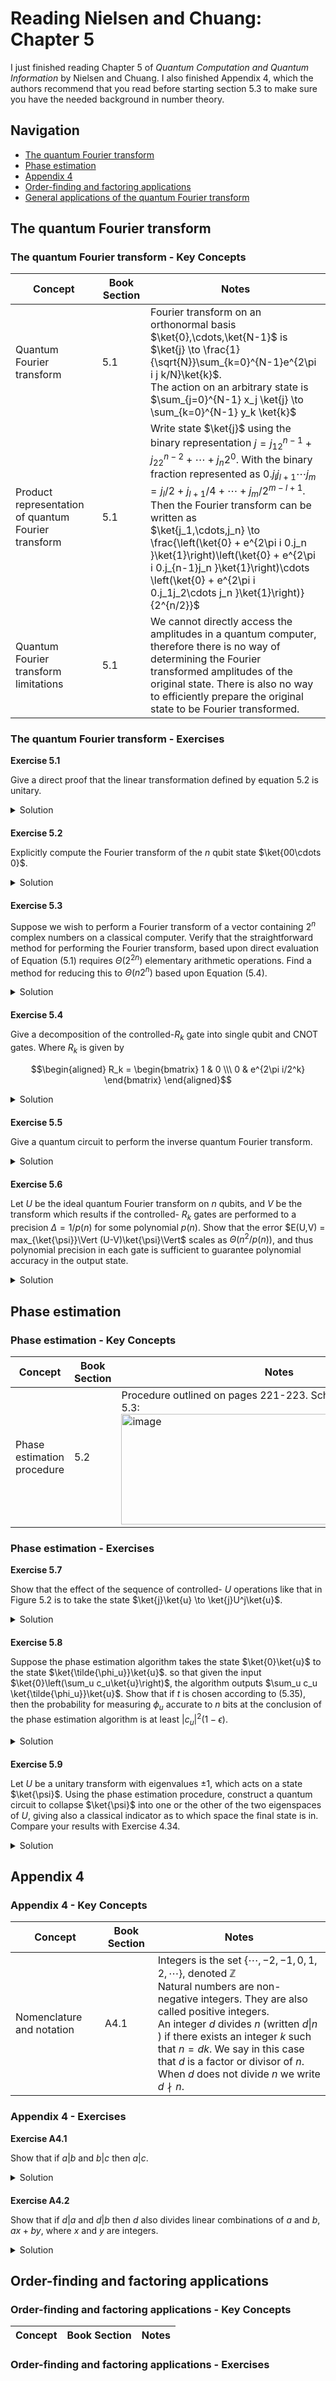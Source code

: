 # Reading Nielsen and Chuang: Chapter 5

I just finished reading Chapter 5 of *Quantum Computation and Quantum Information* by Nielsen and Chuang. I also finished Appendix 4, which the authors recommend that you read before starting section 5.3 to make sure you have the needed background in number theory.


## Navigation

* [The quantum Fourier transform](#the-quantum-fourier-transform)
* [Phase estimation](#phase-estimation)
* [Appendix 4](#appendix-4)
* [Order-finding and factoring applications](#order-finding-and-factoring-applications)
* [General applications of the quantum Fourier transform](#general-applications-of-the-quantum-fourier-transform)




## The quantum Fourier transform

### The quantum Fourier transform - Key Concepts


| Concept                              | Book Section              | Notes                                                                                                  |
|--------------------------------------|---------------------------|--------------------------------------------------------------------------------------------------------|
| Quantum Fourier transform            | 5.1                       | Fourier transform on an orthonormal basis $\ket{0},\cdots,\ket{N-1}$ is <br> $\ket{j} \to \frac{1}{\sqrt{N}}\sum_{k=0}^{N-1}e^{2\pi i j k/N}\ket{k}$. <br> The action on an arbitrary state is <br> $\sum_{j=0}^{N-1} x_j \ket{j} \to \sum_{k=0}^{N-1} y_k \ket{k}$ |
| Product representation of quantum Fourier transform | 5.1        | Write state $\ket{j}$ using the binary representation $j = j_12^{n-1} + j_22^{n-2} + \cdots + j_n2^0$. With the binary fraction represented as $0.j_lj_{l+1}\cdots j_m = j_l/2+j_{l+1}/4 + \cdots + j_m/2^{m-l+1}$. Then the Fourier transform can be written as <br> $\ket{j_1,\cdots,j_n} \to \frac{\left(\ket{0} + e^{2\pi i  0.j_n }\ket{1}\right)\left(\ket{0} + e^{2\pi i  0.j_{n-1}j_n }\ket{1}\right)\cdots \left(\ket{0} + e^{2\pi i  0.j_1j_2\cdots j_n }\ket{1}\right)}{2^{n/2}}$ |
| Quantum Fourier transform limitations | 5.1                      | We cannot directly access the amplitudes in a quantum computer, therefore there is no way of determining the Fourier transformed amplitudes of the original state. There is also no way to efficiently prepare the original state to be Fourier transformed. |

  
### The quantum Fourier transform - Exercises

**Exercise 5.1**

Give a direct proof that the linear transformation defined by equation 5.2 is unitary. 

<details style="margin-bottom: 20px;" markdown="1">
<summary>Solution</summary>

The transformation from equation 5.2 can be written $T=\frac{1}{\sqrt{N}}\sum_{k=0}^{N-1}\sum_{j=0}^{N-1}e^{2\pi i j k/N}\ket{k}\bra{j}$. In order for $T$ to be unitary $TT^\dagger = T^\dagger T = I$. So let's check this

$$\begin{aligned}
TT^\dagger &= \left(\frac{1}{\sqrt{N}}\sum_{k=0}^{N-1}\sum_{j=0}^{N-1}e^{2\pi i j k/N}\ket{k}\bra{j} \right)\left(\frac{1}{\sqrt{N}}\sum_{k'=0}^{N-1}\sum_{j'=0}^{N-1}e^{2\pi i j' k'/N}\ket{k'}\bra{j'} \right)^\dagger \\
&= \frac{1}{N}\sum_{k=0}^{N-1}\sum_{k'=0}^{N-1}\sum_{j=0}^{N-1}\sum_{j'=0}^{N-1}e^{2\pi i j k/N}e^{-2\pi i j' k'/N}\ket{k}\braket{j \vert j'}\bra{k'} \\
&= \frac{1}{N}\sum_{k=0}^{N-1}\sum_{k'=0}^{N-1}\sum_{j=0}^{N-1}\sum_{j'=0}^{N-1}e^{2\pi i j k/N}e^{-2\pi i j' k'/N}\delta_{jj'}\ket{k}\bra{k'} \\
&= \frac{1}{N}\sum_{k=0}^{N-1}\sum_{k'=0}^{N-1}\sum_{j=0}^{N-1}e^{2\pi i j (k-k')/N}\ket{k}\bra{k'} \\
&= \frac{1}{N}\sum_{k=0}^{N-1}\sum_{k'=0}^{N-1}N\delta_{kk'}\ket{k}\bra{k'} \\
&=\sum_{k'=0}^{N-1}\ket{k}\bra{k} \\
&= I
\end{aligned}$$

Therefore $T$ is unitary. 

</details>


**Exercise 5.2**

Explicitly compute the Fourier transform of the $n$ qubit state $\ket{00\cdots 0}$. 

<details style="margin-bottom: 20px;" markdown="1">
<summary>Solution</summary>

For the equations below, $N=2^n$.

$$\begin{aligned}
T\ket{00\cdots 0} &= \frac{1}{\sqrt{N}}\sum_{k=0}^{N-1}\sum_{j=0}^{N-1}e^{2\pi i j k/N}\ket{k}\braket{j \vert 00\cdots 0} \\
&= \frac{1}{\sqrt{N}}\sum_{k=0}^{N-1}\sum_{j=0}^{N-1}e^{2\pi i j k/N} \delta_{j,0}\ket{k} \\
&= \frac{1}{\sqrt{N}}\sum_{k=0}^{N-1}\ket{k}
\end{aligned}$$

</details>


**Exercise 5.3**

Suppose we wish to perform a Fourier transform of a vector containing $2^n$ complex numbers on a classical computer. Verify that the straightforward method for performing the Fourier transform, based upon direct evaluation of Equation (5.1) requires $\Theta(2^{2n})$ elementary arithmetic operations. Find a method for reducing this to $\Theta(n2^n)$ based upon Equation (5.4).

<details style="margin-bottom: 20px;" markdown="1">
<summary>Solution</summary>

Equation 5.1 is 

$$\begin{aligned}
y_k = \frac{1}{\sqrt{N}}\sum_{j=0}^{N-1}x_je^{2\pi ijk/N}
\end{aligned}$$

where $x_0,\cdots,x_{N-1}$ is the input vector of complex numbers and $y_0,\cdots,y_{N-1}$ is the output vector of complex numbers. We can see that each $y_k$ value requires $\Theta(2^n)$ elementary arithmetic operations since $N=2^n$ and the calculation inside the summation is done $N$ times. The calculation in equation 5.1 is then done $N$ times, once for each $y_k$, so the entire transform is $\Theta(2^n \times 2^n)=\Theta(2^{2n})$.

Equation 5.4 is 

$$\begin{aligned}
\ket{j_1,\cdots,j_n} \to \frac{\left(\ket{0} + e^{2\pi i  0.j_n }\ket{1}\right)\left(\ket{0} + e^{2\pi i  0.j_{n-1}j_n }\ket{1}\right)\cdots \left(\ket{0} + e^{2\pi i  0.j_1j_2\cdots j_n }\ket{1}\right)}{2^{n/2}}
\end{aligned}$$

This is a quantum decomposition, not a classical one so it cannot be used directly, but perhaps we can factor equation 5.1 in a similar fashion. Let $W=e^{2\pi i/N}$, then

$$\begin{aligned}
\begin{bmatrix} y_0 \\\ y_1 \\\ y_2 \\\ \vdots \\\ y_{N-1} \end{bmatrix} &= \frac{1}{\sqrt{N}}\begin{bmatrix} 1 & 1 & 1 & \cdots & 1 \\\ 1 & W & W^2 & \cdots & W^{N-1} \\\ 1 & W^2 & W^4 & \cdots & W^{2(N-1)} \\\ \vdots & \vdots & \vdots & \ddots & \vdots \\\ 1 & W^{N-1} & W^{2(N-1)} & \cdots & W^{(N-1)^2} \end{bmatrix} \begin{bmatrix} x_0 \\\ x_1 \\\ x_2 \\\ \vdots \\\ x_{N-1} \end{bmatrix}
\end{aligned}$$

Let's first look at the $N=2$ case. 

$$\begin{aligned}
\begin{bmatrix} y_0 \\\ y_1 \end{bmatrix} &=  \frac{1}{\sqrt{2}}\begin{bmatrix} 1 & 1  \\\ 1 & W \end{bmatrix} \begin{bmatrix} x_0 \\\ x_1 \end{bmatrix} \\
&=  \frac{1}{\sqrt{2}}\begin{bmatrix} 1 & 1  \\\ 1 & -1 \end{bmatrix} \begin{bmatrix} x_1 \\\ x_2 \end{bmatrix} \\
&= H \begin{bmatrix} x_0 \\\ x_1 \end{bmatrix}
\end{aligned}$$

Now let's look at $N=4$

$$\begin{aligned}
\begin{bmatrix} y_0 \\\ y_1 \\\ y_2 \\\ y_3 \end{bmatrix} &=  \frac{1}{2}\begin{bmatrix} 1 & 1 & 1 & 1  \\\ 1 & W & W^2 & W^3 \\\ 1 & W^2 & W^4 & W^6 \\\ 1 & W^3 & W^6 & W^9 \end{bmatrix} \begin{bmatrix} x_0 \\\ x_1 \\\ x_2 \\\ x_3 \end{bmatrix} \\
&=  \frac{1}{2}\begin{bmatrix} 1 & 1 & 1 & 1  \\\ 1 & i & -1 & -i \\\ 1 & -1 & 1 & -1 \\\ 1 & -i & -1 & i \end{bmatrix} \begin{bmatrix} x_1 \\\ x_2 \\\ x_3 \\\ x_4 \end{bmatrix} \\
&= \left(\frac{1}{\sqrt{2}}\begin{bmatrix} 1 & 0 & 1 & 0 \\\ 0 & 1 & 0 & 1 \\\ 1 & 0 & -1 & 0 \\\ 0 & 1 & 0 & -1 \end{bmatrix}\right)\left(\begin{bmatrix} 1 & 0 & 0 & 0 \\\ 0 & 1 & 0 & 0 \\\ 0 & 0 & 1 & 0 \\\ 0 & 0 & 0 & i \end{bmatrix}\right)\left(\frac{1}{\sqrt{2}}\begin{bmatrix} 1 & 1 & 0 & 0 \\\ 1 & -1 & 0 & 0 \\\ 0 & 0 & 1 & 1 \\\ 0 & 0 & 1 & -1 \end{bmatrix}\right)\left(\begin{bmatrix} 1 & 0 & 0 & 0 \\\ 0 & 0 & 1 & 0 \\\ 0 & 1 & 0 & 0 \\\ 0 & 0 & 0 & 1 \end{bmatrix}\right)\\
&= (H \otimes I_2)R_2(I_2 \otimes H)SWAP \\
\end{aligned}$$

This is the same form as the circuit in figure 5.1. Looking at this circuit, we see that there will be $n$ single qubit Hadamard gates applied. Each of those Hadamard gates will involve $2 (2^n)$ arithmetic operations. Then there will also be up to $n-1$ controlled $R$ gates for each qubit. Since these operations are diagonal, they can be combined with the matrix for a neighboring Hadamard gate without increasing the number of non-zero entries in the matrix. The SWAP gate will also have $2^n$ arithmetic operations. Therefore, the circuit as a whole has $2n2^n + 2^n$ arithmetic operations, which is $\Theta(n2^n)$. 

Since the circuit in figure 5.1 has the same matrix representation as the classical Fourier transform in equation 5.1, the equation can be factored in the same way. When performing the calculation in this factored form, the classical Fourier transform can be done in $\Theta(n2^n)$ arithmetic operations.

</details>

**Exercise 5.4**

Give a decomposition of the controlled-$R_k$ gate into single qubit and CNOT gates. Where $R_k$ is given by

$$\begin{aligned}
R_k = \begin{bmatrix} 1 & 0 \\\ 0 & e^{2\pi i/2^k} \end{bmatrix}
\end{aligned}$$

<details style="margin-bottom: 20px;" markdown="1">
<summary>Solution</summary>

I came up with this gate

<img width="497" height="198" alt="image" src="https://github.com/user-attachments/assets/6daa4352-e9c1-4be3-8dc2-54c7cfd0e275" />

Using single qubit phase gates

$$\begin{aligned}
P(\theta) = \begin{bmatrix} 1 & 0 \\\ 0 & e^{i\theta} \end{bmatrix}
\end{aligned}$$

Which has this effect on the qubits

$$\begin{aligned}
CNOT_{12} P_2(-2\pi/2^{k+1}) CNOT_{12} P_2(2\pi/2^{k+1}) P_1(2\pi/2^{k+1}) &= \begin{bmatrix} 1 & 0 & 0 & 0 \\\ 0 & 1 & 0 & 0 \\\ 0 & 0 & 1 & 0 \\\ 0 & 0 & 0 & e^{2\pi/2^k} \end{bmatrix}
\end{aligned}$$

I confirmed this result with this python script

```
from sympy import simplify, Matrix, symbols, exp, I, pi
from sympy.physics.quantum import TensorProduct

k = symbols('k', real=True)

Identity = Matrix([[1, 0], [0, 1]])

CNOT = Matrix([
    [1,0,0,0],
    [0,1,0,0],
    [0,0,0,1],
    [0,0,1,0]
    ])


Pp = Matrix([
    [1,0],
    [0,exp(I*2*pi/2**(k+1))],
    ])

Pn = Matrix([
    [1,0],
    [0,exp(-I*2*pi/2**(k+1))],
    ])


Ppa = TensorProduct(Pp, Identity)
Ppb = TensorProduct(Identity, Pp)
Pnb = TensorProduct(Identity, Pn)

circuit =simplify(CNOT @ Pnb @ CNOT @ Ppb @ Ppa)

print(circuit)
```

</details>


**Exercise 5.5**

Give a quantum circuit to perform the inverse quantum Fourier transform.

<details style="margin-bottom: 20px;" markdown="1">
<summary>Solution</summary>

Since the quantum Fourier transform is a unitary operation, the adjoint of the operation will give us the inverse quantum Fourier transform. So, to construct a circuit for the inverse quantum Fourier transform, we can take the circuit in Figure 5.1 (or Box 5.1) and apply the adjoints of each of the gates in reverse order. 

</details>


**Exercise 5.6**

Let $U$ be the ideal quantum Fourier transform on $n$ qubits, and $V$ be the transform which results if the controlled- $R_k$ gates are performed to a precision $\Delta=1/p(n)$ for some polynomial $p(n)$. Show that the error $E(U,V) = max_{\ket{\psi}}\Vert (U-V)\ket{\psi}\Vert$ scales as $\Theta(n^2/p(n))$, and thus polynomial precision in each gate is sufficient to guarantee polynomial accuracy in the output state. 

<details style="margin-bottom: 20px;" markdown="1">
<summary>Solution</summary>

From equation 4.69 we know that

$$\begin{aligned}
E(U,V) &= E(U_m U_{m-1}\cdots U_1, V_mV_{m-1}\cdots V_1) \\
&\leq \sum_{j=1}^m E(U_j,V_j) \\
&= \frac{n(n-1)}{2}\frac{1}{p(n)} & \text{since there are $\frac{n(n-1)}{2}$ controlled-$R_k$ gates}\\
&= \Theta(n^2/p(n))
\end{aligned}$$

</details>


## Phase estimation

### Phase estimation - Key Concepts


| Concept                              | Book Section              | Notes                                                                                                  |
|--------------------------------------|---------------------------|--------------------------------------------------------------------------------------------------------|
| Phase estimation procedure           | 5.2                       | Procedure outlined on pages 221-223. Schematic from Figure 5.3: <br> <img width="505" height="177" alt="image" src="https://github.com/user-attachments/assets/45be88b1-1add-4976-a8fc-b63c8e0ee10e" /> |


  
### Phase estimation - Exercises


**Exercise 5.7**

Show that the effect of the sequence of controlled- $U$ operations like that in Figure 5.2 is to take the state $\ket{j}\ket{u} \to \ket{j}U^j\ket{u}$.

<details style="margin-bottom: 20px;" markdown="1">
<summary>Solution</summary>

The Hadamard gates transforms $\ket{0}\ket{0}\cdots\ket{0}\ket{u} \to \frac{1}{2^{t/2}}(\ket{0} + \ket{1})(\ket{0} + \ket{1})\cdots(\ket{0} + \ket{1})\ket{u}$. Then the controlled- $U$ gates transform the following

$$\begin{aligned}
\frac{1}{2^{t/2}}(\ket{0} + \ket{1})(\ket{0} + \ket{1})\cdots(\ket{0} + \ket{1})\ket{u} &\to \frac{1}{2^{t/2}}\left(\ket{0} \otimes I + \ket{1} \otimes U^{2^{t-1}}\right)\left(\ket{0} \otimes I + \ket{1} \otimes U^{2^{t-2}}\right)\cdots\left(\ket{0}\otimes I + \ket{1}\otimes U^{2^0}\right)\ket{u} \\
&= \frac{1}{2^{t/2}}\sum_{j_0,j_1,\cdots,j_{t-1}=0}^{1} \ket{j_{t-1}\cdots j_1 j_0} U^{j_{t-1}2^{t-1}}U^{j_{t-2}2^{t-2}}\cdots U^{j_0 2^0} \ket{u} \\
&= \frac{1}{2^{t/2}}\sum_{j_0,j_1,\cdots,j_{t-1}=0}^{1} \ket{j_{t-1}\cdots j_1 j_0} U^{j_{t-1}2^{t-1}+j_{t-2}2^{t-2}+\cdots + j_0 2^0} \ket{u} \\
&= \frac{1}{2^{t/2}}\sum_{j=0}^{2^t-1} \ket{j} U^j \ket{u} & \text{for $j=j_{t-1}2^{t-1}+j_{t-2}2^{t-2}+\cdots + j_0 2^0$}
\end{aligned}$$

</details>


**Exercise 5.8**

Suppose the phase estimation algorithm takes the state $\ket{0}\ket{u}$ to the state $\ket{\tilde{\phi_u}}\ket{u}$. so that given the input $\ket{0}\left(\sum_u c_u\ket{u}\right)$, the algorithm outputs $\sum_u c_u \ket{\tilde{\phi_u}}\ket{u}$. Show that if $t$ is chosen according to (5.35), then the probability for measuring $\phi_u$ accurate to $n$ bits at the conclusion of the phase estimation algorithm is at least $\vert c_u \vert^2(1-\epsilon)$.

<details style="margin-bottom: 20px;" markdown="1">
<summary>Solution</summary>

Equation 5.35 is

$$\begin{aligned}
t = n + \left\lceil \log\left(2+\frac{1}{2\epsilon}\right) \right\rceil
\end{aligned}$$

Earlier in section 5.2.1 the authors showed that when selecting $t$ given by equation 5.35, the probability of obtaining a measurement of $\phi$ accurate to $n$ bits is given by $p_{accurate} \geq 1-\epsilon$.

The output from the algorithm is now given by

$$\begin{aligned}
\sum_u c_u \ket{\tilde{\phi_u}}\ket{u}
\end{aligned}$$

where $\ket{u}$ has a probability $p_u = \vert c_u \vert^2$ of being measured. Therefore, the probability of accurately measuring $\phi_u$ is given by multiplying the probability of measuring $\ket{u}$ with the probability of obtaining an accurate measurement. Therefore, the probability of measuring $\phi_u$ accurate to $n$ bits is $p \geq p_u p_{accurate} = \vert c_u\vert^2(1-\epsilon)$.

</details>


**Exercise 5.9**

Let $U$ be a unitary transform with eigenvalues $\pm 1$, which acts on a state $\ket{\psi}$. Using the phase estimation procedure, construct a quantum circuit to collapse $\ket{\psi}$ into one or the other of the two eigenspaces of $U$, giving also a classical indicator as to which space the final state is in. Compare your results with Exercise 4.34. 

<details style="margin-bottom: 20px;" markdown="1">
<summary>Solution</summary>

Since the eigenvalues are $\pm 1$ we know that $\phi = 0$ or $\phi = \frac{1}{2}$. To express these values exactly we need $t=1$ bit. Therefore, the circuit will be as follows

<img width="375" height="195" alt="image" src="https://github.com/user-attachments/assets/56ff5cb0-3241-4d54-8689-0b20dda0901f" />

The Fourier transform for a one-bit gate is just one Hadamard gate. So $FT^\dagger = H^\dagger = H$. Looking at exercise 4.34, we see that this circuit is the same as the one in that exercise.

</details>


## Appendix 4

### Appendix 4 - Key Concepts


| Concept                              | Book Section              | Notes                                                                                                  |
|--------------------------------------|---------------------------|--------------------------------------------------------------------------------------------------------|
| Nomenclature and notation            | A4.1                      | Integers is the set $\lbrace \cdots, -2, -1, 0, 1, 2, \cdots \rbrace$, denoted $\mathbb{Z}$ <br> Natural numbers are non-negative integers. They are also called positive integers. <br> An integer $d$ divides $n$ (written $d\vert n$ ) if there exists an integer $k$ such that $n=dk$. We say in this case that $d$ is a factor or divisor of $n$. <br> When $d$ does not divide $n$ we write $d \nmid n$. | 

  
### Appendix 4 - Exercises

**Exercise A4.1**

Show that if $a\vert b$ and $b \vert c$ then $a \vert c$.

<details style="margin-bottom: 20px;" markdown="1">
<summary>Solution</summary>

We know that there exists an integer $k$ such that $b=ka$. We also know that there exists an integer $l$ such that $c=lb$. Knowing this, we can say that $c = lb = lka$. Since $l$ and $k$ are integers, $lk$ is an integer. Therefore, $a \vert c$. 

</details>

**Exercise A4.2**

Show that if $d\vert a$ and $d\vert b$ then $d$ also divides linear combinations of $a$ and $b$, $ax+by$, where $x$ and $y$ are integers.

<details style="margin-bottom: 20px;" markdown="1">
<summary>Solution</summary>

We know that there exists an integer $k$ such that $a=kd$. We also know that there exists an integer $l$ such that $b=ld$. Knowing this, we can say that $ax+by = (kd)x + (ld)y = d(kx+ly)$. Therefore, since $kx+ly \in \mathbb{Z}$ we can say $d \vert (ax+by)$

</details>

## Order-finding and factoring applications

### Order-finding and factoring applications - Key Concepts


| Concept                              | Book Section              | Notes                                                                                                  |
|--------------------------------------|---------------------------|--------------------------------------------------------------------------------------------------------|



  
### Order-finding and factoring applications - Exercises




